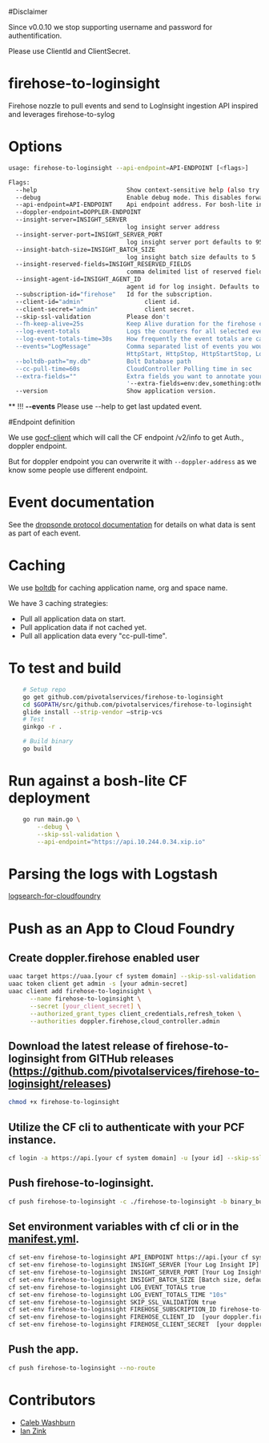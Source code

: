 #Disclaimer

Since v0.0.10 we stop supporting username and password for authentification.

Please use ClientId and ClientSecret.




# firehose-to-loginsight
Firehose nozzle to pull events and send to LogInsight ingestion API inspired and leverages firehose-to-sylog

# Options

```bash
usage: firehose-to-loginsight --api-endpoint=API-ENDPOINT [<flags>]

Flags:
  --help                         Show context-sensitive help (also try --help-long and --help-man).
  --debug                        Enable debug mode. This disables forwarding to syslog
  --api-endpoint=API-ENDPOINT    Api endpoint address. For bosh-lite installation of CF: https://api.10.244.0.34.xip.io
  --doppler-endpoint=DOPPLER-ENDPOINT
  --insight-server=INSIGHT_SERVER
                                 log insight server address
  --insight-server-port=INSIGHT_SERVER_PORT
                                 log insight server port defaults to 9543
  --insight-batch-size=INSIGHT_BATCH_SIZE
                                 log insight batch size defaults to 5
  --insight-reserved-fields=INSIGHT_RESERVED_FIELDS
                                 comma delimited list of reserved fields defaults to event_type
  --insight-agent-id=INSIGHT_AGENT_ID
                                 agent id for log insight. Defaults to 1
  --subscription-id="firehose"   Id for the subscription.
  --client-id="admin"                 client id.
  --client-secret="admin"             client secret.
  --skip-ssl-validation          Please don't
  --fh-keep-alive=25s            Keep Alive duration for the firehose consumer
  --log-event-totals             Logs the counters for all selected events since nozzle was last started.
  --log-event-totals-time=30s    How frequently the event totals are calculated (in sec).
  --events="LogMessage"          Comma separated list of events you would like. Valid options are Error, ContainerMetric,
                                 HttpStart, HttpStop, HttpStartStop, LogMessage, ValueMetric, CounterEvent
  --boltdb-path="my.db"          Bolt Database path
  --cc-pull-time=60s             CloudController Polling time in sec
  --extra-fields=""              Extra fields you want to annotate your events with, example:
                                 '--extra-fields=env:dev,something:other
  --version                      Show application version.
```

** !!! **--events** Please use --help to get last updated event.


#Endpoint definition

We use [gocf-client](https://github.com/cloudfoundry-community/go-cfclient) which will call the CF endpoint /v2/info to get Auth., doppler endpoint.

But for doppler endpoint you can overwrite it with ``` --doppler-address ``` as we know some people use different endpoint.

# Event documentation

See the [dropsonde protocol documentation](https://github.com/cloudfoundry/dropsonde-protocol/tree/master/events) for details on what data is sent as part of each event.

# Caching
We use [boltdb](https://github.com/boltdb/bolt) for caching application name, org and space name.

We have 3 caching strategies:
* Pull all application data on start.
* Pull application data if not cached yet.
* Pull all application data every "cc-pull-time".

# To test and build

```bash
    # Setup repo
    go get github.com/pivotalservices/firehose-to-loginsight
    cd $GOPATH/src/github.com/pivotalservices/firehose-to-loginsight
    glide install --strip-vendor —strip-vcs
    # Test
	ginkgo -r .

    # Build binary
    go build
```
# Run against a bosh-lite CF deployment
```bash
    go run main.go \
		--debug \
		--skip-ssl-validation \
		--api-endpoint="https://api.10.244.0.34.xip.io"
```

# Parsing the logs with Logstash

[logsearch-for-cloudfoundry](https://github.com/logsearch/logsearch-for-cloudfoundry)

# Push as an App to Cloud Foundry

## Create doppler.firehose enabled user

```bash
uaac target https://uaa.[your cf system domain] --skip-ssl-validation
uaac token client get admin -s [your admin-secret]
uaac client add firehose-to-loginsight \
      --name firehose-to-loginsight \
      --secret [your_client_secret] \
      --authorized_grant_types client_credentials,refresh_token \
      --authorities doppler.firehose,cloud_controller.admin
```

## Download the latest release of firehose-to-loginsight from GITHub releases (https://github.com/pivotalservices/firehose-to-loginsight/releases)

```bash
chmod +x firehose-to-loginsight
```

## Utilize the CF cli to authenticate with your PCF instance.

```bash
cf login -a https://api.[your cf system domain] -u [your id] --skip-ssl-validation
```

## Push firehose-to-loginsight.
```bash
cf push firehose-to-loginsight -c ./firehose-to-loginsight -b binary_buildpack -u none --no-start
```

## Set environment variables with cf cli or in the [manifest.yml](./manifest.yml).

```bash
cf set-env firehose-to-loginsight API_ENDPOINT https://api.[your cf system domain]
cf set-env firehose-to-loginsight INSIGHT_SERVER [Your Log Insight IP]
cf set-env firehose-to-loginsight INSIGHT_SERVER_PORT [Your Log Insight Ingestion Port, defaults to 9543]
cf set-env firehose-to-loginsight INSIGHT_BATCH_SIZE [Batch size, default 5]
cf set-env firehose-to-loginsight LOG_EVENT_TOTALS true
cf set-env firehose-to-loginsight LOG_EVENT_TOTALS_TIME "10s"
cf set-env firehose-to-loginsight SKIP_SSL_VALIDATION true
cf set-env firehose-to-loginsight FIREHOSE_SUBSCRIPTION_ID firehose-to-loginsight
cf set-env firehose-to-loginsight FIREHOSE_CLIENT_ID  [your doppler.firehose enabled user]
cf set-env firehose-to-loginsight FIREHOSE_CLIENT_SECRET  [your doppler.firehose enabled user password]
```

## Push the app.

```bash
cf push firehose-to-loginsight --no-route
```

# Contributors

* [Caleb Washburn](https://github.com/calebwashburn)
* [Ian Zink](https://github.com/z4ce)

